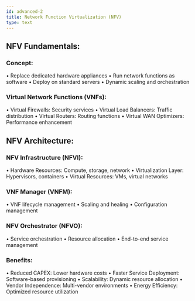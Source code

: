 ```yaml
---
id: advanced-2
title: Network Function Virtualization (NFV)
type: text
---
```


## NFV Fundamentals:

### Concept:
• Replace dedicated hardware appliances
• Run network functions as software
• Deploy on standard servers
• Dynamic scaling and orchestration

### Virtual Network Functions (VNFs):
• Virtual Firewalls: Security services
• Virtual Load Balancers: Traffic distribution
• Virtual Routers: Routing functions
• Virtual WAN Optimizers: Performance enhancement

## NFV Architecture:

### NFV Infrastructure (NFVI):
• Hardware Resources: Compute, storage, network
• Virtualization Layer: Hypervisors, containers
• Virtual Resources: VMs, virtual networks

### VNF Manager (VNFM):
• VNF lifecycle management
• Scaling and healing
• Configuration management

### NFV Orchestrator (NFVO):
• Service orchestration
• Resource allocation
• End-to-end service management

### Benefits:
• Reduced CAPEX: Lower hardware costs
• Faster Service Deployment: Software-based provisioning
• Scalability: Dynamic resource allocation
• Vendor Independence: Multi-vendor environments
• Energy Efficiency: Optimized resource utilization